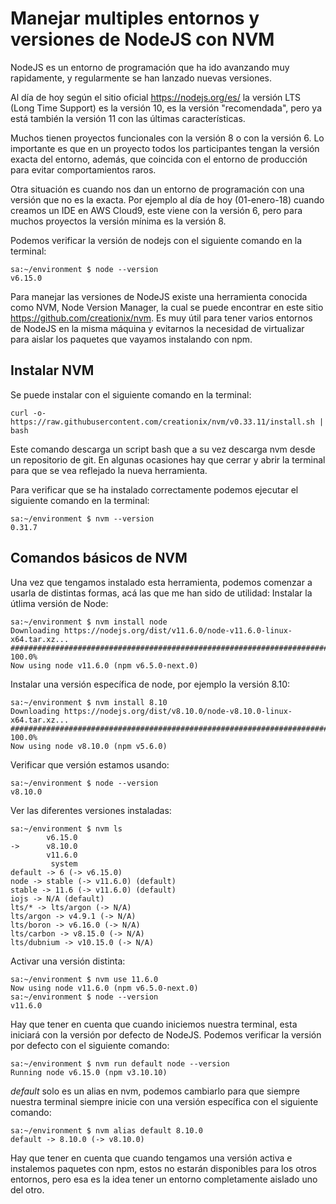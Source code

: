 # Manejar multiples entornos y versiones de NodeJS con NVM
NodeJS es un entorno de programación que ha ido avanzando muy rapidamente, y 
regularmente se han lanzado nuevas versiones.

Al día de hoy según el sitio oficial https://nodejs.org/es/ la versión LTS 
(Long Time Support) es la versión 10, es la versión "recomendada", pero ya está
también la versión 11 con las últimas características.

Muchos tienen proyectos funcionales con la versión 8 o con la versión 6. 
Lo importante es que en un proyecto todos los participantes tengan la versión 
exacta del entorno, además, que coincida con el entorno de producción para 
evitar comportamientos raros. 

Otra situación es cuando nos dan un entorno de programación con una versión que 
no es la exacta. Por ejemplo al día de hoy (01-enero-18) cuando creamos un IDE
en AWS Cloud9, este viene con la versión 6, pero para muchos proyectos la versión
mínima es la versión 8.

Podemos verificar la versión de nodejs con el siguiente comando en la terminal:
````
sa:~/environment $ node --version
v6.15.0
````

Para manejar las versiones de NodeJS existe una herramienta conocida como NVM, 
Node Version Manager, la cual se puede encontrar en este sitio 
https://github.com/creationix/nvm. Es muy útil para tener varios entornos de NodeJS
en la misma máquina y evitarnos la necesidad de virtualizar para aislar los paquetes
que vayamos instalando con npm.


## Instalar NVM
Se puede instalar con el siguiente comando en la terminal:
````
curl -o- https://raw.githubusercontent.com/creationix/nvm/v0.33.11/install.sh | bash
````
Este comando descarga un script bash que a su vez descarga nvm desde un repositorio
de git. En algunas ocasiones hay que cerrar y abrir la terminal para que se vea 
reflejado la nueva herramienta.

Para verificar que se ha instalado correctamente podemos ejecutar el siguiente comando
en la terminal:
```
sa:~/environment $ nvm --version
0.31.7
```
## Comandos básicos de NVM
Una vez que tengamos instalado esta herramienta, podemos comenzar a usarla de 
distintas formas, acá las que me han sido de utilidad:
Instalar la útlima versión de Node:
```
sa:~/environment $ nvm install node
Downloading https://nodejs.org/dist/v11.6.0/node-v11.6.0-linux-x64.tar.xz...
######################################################################## 100.0%
Now using node v11.6.0 (npm v6.5.0-next.0)
```
Instalar una versión específica de node, por ejemplo la versión 8.10:
```
sa:~/environment $ nvm install 8.10
Downloading https://nodejs.org/dist/v8.10.0/node-v8.10.0-linux-x64.tar.xz...
######################################################################## 100.0%
Now using node v8.10.0 (npm v5.6.0)
```
Verificar que versión estamos usando:
```
sa:~/environment $ node --version
v8.10.0
```
Ver las diferentes versiones instaladas:
```
sa:~/environment $ nvm ls
        v6.15.0  
->      v8.10.0  
        v11.6.0  
         system  
default -> 6 (-> v6.15.0)
node -> stable (-> v11.6.0) (default)
stable -> 11.6 (-> v11.6.0) (default)
iojs -> N/A (default)
lts/* -> lts/argon (-> N/A)
lts/argon -> v4.9.1 (-> N/A)
lts/boron -> v6.16.0 (-> N/A)
lts/carbon -> v8.15.0 (-> N/A)
lts/dubnium -> v10.15.0 (-> N/A)
```
Activar una versión distinta:
```
sa:~/environment $ nvm use 11.6.0
Now using node v11.6.0 (npm v6.5.0-next.0)
sa:~/environment $ node --version
v11.6.0
```
Hay que tener en cuenta que cuando iniciemos nuestra terminal, esta iniciará con
la versión por defecto de NodeJS.
Podemos verificar la versión por defecto con el siguiente comando:
```
sa:~/environment $ nvm run default node --version
Running node v6.15.0 (npm v3.10.10)
```
*default* solo es un alias en nvm, podemos cambiarlo para que siempre nuestra 
terminal siempre inicie con una versión específica con el siguiente comando:
```
sa:~/environment $ nvm alias default 8.10.0
default -> 8.10.0 (-> v8.10.0)
```
Hay que tener en cuenta que cuando tengamos una versión activa e instalemos 
paquetes con npm, estos no estarán disponibles para los otros entornos, pero esa
es la idea tener un entorno completamente aislado uno del otro.

